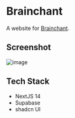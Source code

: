 # Brainchant 
A website for [Brainchant](https://brainchant.in).

## Screenshot
![image](https://github.com/HarjjotSinghh/BrainchantWebsite/assets/114088280/02c349d8-c059-42b2-b3bd-0c37312c7f9e)


## Tech Stack
- NextJS 14
- Supabase
- shadcn UI
